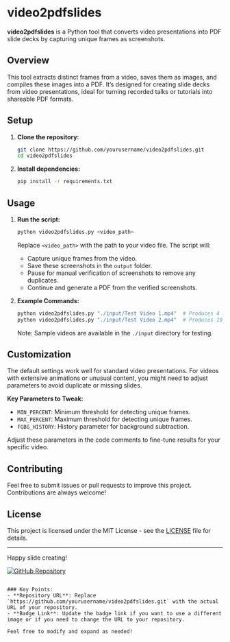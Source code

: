 


# video2pdfslides

**video2pdfslides** is a Python tool that converts video presentations into PDF slide decks by capturing unique frames as screenshots.

## Overview

This tool extracts distinct frames from a video, saves them as images, and compiles these images into a PDF. It’s designed for creating slide decks from video presentations, ideal for turning recorded talks or tutorials into shareable PDF formats.

## Setup

1. **Clone the repository:**

   ```bash
   git clone https://github.com/yourusername/video2pdfslides.git
   cd video2pdfslides
   ```

2. **Install dependencies:**

   ```bash
   pip install -r requirements.txt
   ```

## Usage

1. **Run the script:**

   ```bash
   python video2pdfslides.py <video_path>
   ```

   Replace `<video_path>` with the path to your video file. The script will:

   - Capture unique frames from the video.
   - Save these screenshots in the `output` folder.
   - Pause for manual verification of screenshots to remove any duplicates.
   - Continue and generate a PDF from the verified screenshots.

2. **Example Commands:**

   ```bash
   python video2pdfslides.py "./input/Test Video 1.mp4"  # Produces 4 unique slides
   python video2pdfslides.py "./input/Test Video 2.mp4"  # Produces 19 unique slides
   ```

   Note: Sample videos are available in the `./input` directory for testing.

## Customization

The default settings work well for standard video presentations. For videos with extensive animations or unusual content, you might need to adjust parameters to avoid duplicate or missing slides.

**Key Parameters to Tweak:**
- `MIN_PERCENT`: Minimum threshold for detecting unique frames.
- `MAX_PERCENT`: Maximum threshold for detecting unique frames.
- `FGBG_HISTORY`: History parameter for background subtraction.

Adjust these parameters in the code comments to fine-tune results for your specific video.

## Contributing

Feel free to submit issues or pull requests to improve this project. Contributions are always welcome!

## License

This project is licensed under the MIT License - see the [LICENSE](LICENSE) file for details.

---

Happy slide creating!

[![GitHub Repository](https://img.shields.io/badge/GitHub-Repository-blue)](https://github.com/CODERdotEXE/video2pdfslides)
```

### Key Points:
- **Repository URL**: Replace `https://github.com/yourusername/video2pdfslides.git` with the actual URL of your repository.
- **Badge Link**: Update the badge link if you want to use a different image or if you need to change the URL to your repository.

Feel free to modify and expand as needed!
